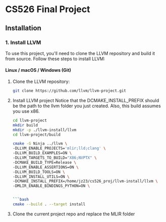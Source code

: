 # CS526 Final Project

## Installation

### 1. Install LLVM

To use this project, you'll need to clone the LLVM repository and build it from source. Follow these steps to install LLVM:

#### Linux / macOS / Windows (Git)

1. Clone the LLVM repository:
   ```bash
   git clone https://github.com/llvm/llvm-project.git

2. Install LLVM project
Notice that the DCMAKE_INSTALL_PREFIX should be the path to the llvm folder you just created. Also, this build assumes you use x86. 
    ```bash
    cd llvm-project
    mkdir build
    mkdir -p ./llvm-install/llvm 
    cd llvm-project/build 

    cmake -G Ninja ../llvm \
   -DLLVM_ENABLE_PROJECTS='mlir;lld;clang' \
   -DLLVM_BUILD_EXAMPLES=ON \
   -DLLVM_TARGETS_TO_BUILD="X86;NVPTX" \
   -DCMAKE_BUILD_TYPE=Release \
   -DLLVM_ENABLE_ASSERTIONS=ON \
   -DLLVM_BUILD_TOOLS=ON \
   -DLLVM_INSTALL_UTILS=ON \
   -DCMAKE_INSTALL_PREFIX=/home/jz23/cs526_proj/llvm-install/llvm \
   -DMLIR_ENABLE_BINDINGS_PYTHON=ON \


    ```bash
    cmake --build . --target install 

3. Clone the current project repo and replace the MLIR folder




